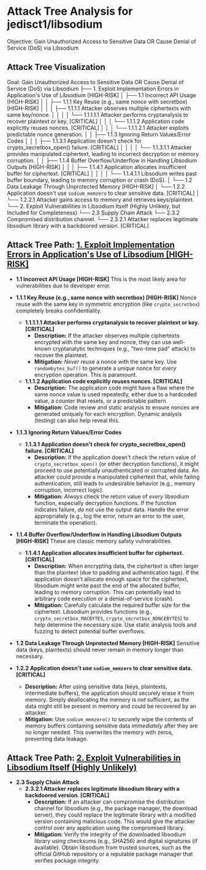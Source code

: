 # Attack Tree Analysis for jedisct1/libsodium

Objective: Gain Unauthorized Access to Sensitive Data OR Cause Denial of Service (DoS) via Libsodium

## Attack Tree Visualization

Goal:  Gain Unauthorized Access to Sensitive Data OR Cause Denial of Service (DoS) via Libsodium
├── 1.  Exploit Implementation Errors in Application's Use of Libsodium  [HIGH-RISK]
│   ├── 1.1  Incorrect API Usage  [HIGH-RISK]
│   │   ├── 1.1.1  Key Reuse (e.g., same nonce with secretbox)  [HIGH-RISK]
│   │   │   ├── 1.1.1.1  Attacker observes multiple ciphertexts with same key/nonce.
│   │   │   │   └── 1.1.1.1.1  Attacker performs cryptanalysis to recover plaintext or key. [CRITICAL]
│   │   │   └── 1.1.1.2  Application code explicitly reuses nonces. [CRITICAL]
│   │   │       └── 1.1.1.2.1  Attacker exploits predictable nonce generation.
│   │   ├── 1.1.3  Ignoring Return Values/Error Codes
│   │   │   ├── 1.1.3.1  Application doesn't check for crypto_secretbox_open() failure. [CRITICAL]
│   │   │   │   └── 1.1.3.1.1  Attacker provides manipulated ciphertext, leading to incorrect decryption or memory corruption.
│   │   ├── 1.1.4  Buffer Overflow/Underflow in Handling Libsodium Outputs  [HIGH-RISK]
│   │   │   ├── 1.1.4.1  Application allocates insufficient buffer for ciphertext. [CRITICAL]
│   │   │   │   └── 1.1.4.1.1  Libsodium writes past buffer boundary, leading to memory corruption or crash (DoS).
│   └── 1.2  Data Leakage Through Unprotected Memory  [HIGH-RISK]
│       └── 1.2.2  Application doesn't use `sodium_memzero` to clear sensitive data. [CRITICAL]
│           └── 1.2.2.1  Attacker gains access to memory and retrieves keys/plaintext.
└── 2.  Exploit Vulnerabilities in Libsodium Itself (Highly Unlikely, but Included for Completeness)
    └── 2.3 Supply Chain Attack
       └── 2.3.2 Compromised distribution channel.
            └── 2.3.2.1 Attacker replaces legitimate libsodium library with a backdoored version. [CRITICAL]

## Attack Tree Path: [1. Exploit Implementation Errors in Application's Use of Libsodium [HIGH-RISK]](./attack_tree_paths/1__exploit_implementation_errors_in_application's_use_of_libsodium__high-risk_.md)

*   **1.1 Incorrect API Usage [HIGH-RISK]**
    This is the most likely area for vulnerabilities due to developer error.

   *   **1.1.1 Key Reuse (e.g., same nonce with secretbox) [HIGH-RISK]**
        Nonce reuse with the same key in symmetric encryption (like `crypto_secretbox`) completely breaks confidentiality.

       *   **1.1.1.1.1 Attacker performs cryptanalysis to recover plaintext or key. [CRITICAL]**
            *   **Description:** If the attacker observes multiple ciphertexts encrypted with the same key and nonce, they can use well-known cryptanalytic techniques (e.g., "two-time pad" attack) to recover the plaintext.
            *   **Mitigation:**  *Never* reuse a nonce with the same key. Use `randombytes_buf()` to generate a *unique* nonce for *every* encryption operation.  This is paramount.
       *   **1.1.1.2 Application code explicitly reuses nonces. [CRITICAL]**
            *   **Description:** The application code might have a flaw where the same nonce value is used repeatedly, either due to a hardcoded value, a counter that resets, or a predictable pattern.
            *   **Mitigation:**  Code review and static analysis to ensure nonces are generated uniquely for each encryption.  Dynamic analysis (testing) can also help reveal this.

   *   **1.1.3 Ignoring Return Values/Error Codes**
       *   **1.1.3.1 Application doesn't check for crypto_secretbox_open() failure. [CRITICAL]**
            *   **Description:**  If the application doesn't check the return value of `crypto_secretbox_open()` (or other decryption functions), it might proceed to use potentially unauthenticated or corrupted data.  An attacker could provide a manipulated ciphertext that, while failing authentication, still leads to undesirable behavior (e.g., memory corruption, incorrect logic).
            *   **Mitigation:**  *Always* check the return value of *every* libsodium function, especially decryption functions.  If the function indicates failure, *do not* use the output data.  Handle the error appropriately (e.g., log the error, return an error to the user, terminate the operation).

   *   **1.1.4 Buffer Overflow/Underflow in Handling Libsodium Outputs [HIGH-RISK]**
        These are classic memory safety vulnerabilities.

       *   **1.1.4.1 Application allocates insufficient buffer for ciphertext. [CRITICAL]**
            *   **Description:** When encrypting data, the ciphertext is often larger than the plaintext (due to padding and authentication tags).  If the application doesn't allocate enough space for the ciphertext, libsodium might write past the end of the allocated buffer, leading to memory corruption. This can potentially lead to arbitrary code execution or a denial-of-service (crash).
            *   **Mitigation:**  Carefully calculate the required buffer size for the ciphertext. Libsodium provides functions (e.g., `crypto_secretbox_MACBYTES`, `crypto_secretbox_NONCEBYTES`) to help determine the necessary size.  Use static analysis tools and fuzzing to detect potential buffer overflows.

*   **1.2 Data Leakage Through Unprotected Memory [HIGH-RISK]**
    Sensitive data (keys, plaintexts) should never remain in memory longer than necessary.

   *   **1.2.2 Application doesn't use `sodium_memzero` to clear sensitive data. [CRITICAL]**
        *   **Description:** After using sensitive data (keys, plaintexts, intermediate buffers), the application should securely erase it from memory.  Simply deallocating the memory is *not* sufficient, as the data might still be present in memory and could be recovered by an attacker.
        *   **Mitigation:**  Use `sodium_memzero()` to securely wipe the contents of memory buffers containing sensitive data *immediately* after they are no longer needed. This overwrites the memory with zeros, preventing data leakage.

## Attack Tree Path: [2. Exploit Vulnerabilities in Libsodium Itself (Highly Unlikely)](./attack_tree_paths/2__exploit_vulnerabilities_in_libsodium_itself__highly_unlikely_.md)

*   **2.3 Supply Chain Attack**
    *   **2.3.2.1 Attacker replaces legitimate libsodium library with a backdoored version. [CRITICAL]**
        *   **Description:** If an attacker can compromise the distribution channel for libsodium (e.g., the package manager, the download server), they could replace the legitimate library with a modified version containing malicious code. This would give the attacker control over any application using the compromised library.
        *   **Mitigation:** Verify the integrity of the downloaded libsodium library using checksums (e.g., SHA256) and digital signatures (if available). Obtain libsodium from trusted sources, such as the official GitHub repository or a reputable package manager that verifies package integrity.

